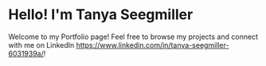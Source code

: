 # Hello! I'm Tanya Seegmiller

Welcome to my Portfolio page! Feel free to browse my projects and connect with me on LinkedIn https://www.linkedin.com/in/tanya-seegmiller-6031939a/!
